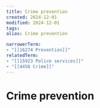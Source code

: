 ```yaml
---
title: Crime prevention
created: 2024-12-01
modified: 2024-12-01
tags: 
alias: Crime prevention

narrowerTerm:
- "[[16274 Prevention]]"
relatedTerm:
- "[[15923 Police services]]"
- "[[4456 Crime]]"
---
```

# Crime prevention
